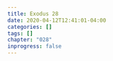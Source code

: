 ```yaml
---
title: Exodus 28
date: 2020-04-12T12:41:01-04:00
categories: []
tags: []
chapter: "028"
inprogress: false
---
```


